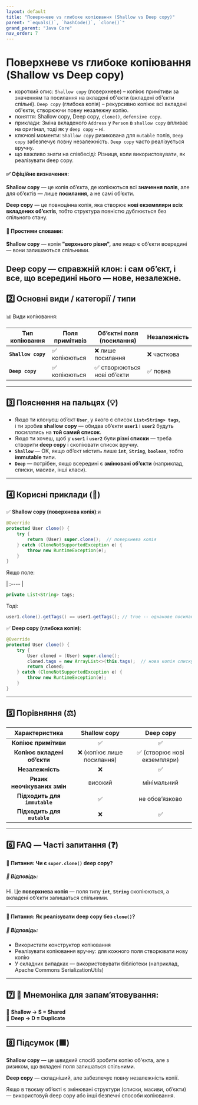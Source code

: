 ```yaml
---
layout: default
title: "Поверхневе vs глибоке копіювання (Shallow vs Deep copy)"
parent: "`equals()`, `hashCode()`, `clone()`"
grand_parent: "Java Core"
nav_order: 7
---
```


# Поверхневе vs глибоке копіювання (Shallow vs Deep copy)

*   короткий опис: `Shallow copy` (поверхневе) – копіює примітиви за значенням та посилання на вкладені об'єкти (вкладені об'єкти спільні). `Deep copy` (глибока копія) – рекурсивно копіює всі вкладені об'єкти, створюючи повну незалежну копію.
*   поняття: Shallow copy, Deep copy, `clone()`, `defensive copy`.
*   приклади: Зміна вкладеного `Address` у `Person` в `shallow copy` впливає на оригінал, тоді як у `deep copy` – ні.
*   ключові моменти: `Shallow copy` ризикована для `mutable` полів, `Deep copy` забезпечує повну незалежність. `Deep copy` часто реалізується вручну.
*   що важливо знати на співбесіді: Різниця, коли використовувати, як реалізувати deep copy.
#### **✅ Офіційне визначення:**

**Shallow copy** — це копія обʼєкта, де копіюються всі **значення полів**, але для обʼєктів — лише **посилання**, а не самі об’єкти.

**Deep copy** — це повноцінна копія, яка створює **нові екземпляри всіх вкладених обʼєктів**, тобто структура повністю дублюється без спільного стану.

#### **🧠 Простими словами:**

**Shallow copy** — копія **"верхнього рівня",** але якщо є об’єкти всередині — вони залишаються спільними.

**Deep copy** — **справжній клон**: і сам обʼєкт, і все, що всередині нього — нове, незалежне.
---

## **2️⃣ Основні види / категорії / типи**

📊 Види копіювання:

| Тип копіювання | Поля примітивів | Обʼєктні поля (посилання) | Незалежність |
| ----- | ----- | ----- | ----- |
| **`Shallow copy`** | ✅ копіюються | ❌ лише посилання | ❌ часткова |
| **`Deep copy`** | ✅ копіюються | ✅ створюються нові обʼєкти | ✅ повна |

---

## **3️⃣ Пояснення на пальцях (💡)**

* Якщо ти клонуєш обʼєкт **`User`**, у якого є список **`List<String> tags`**,  
  і ти зробив **shallow copy** — обидва обʼєкти **`user1`** і **`user2`** будуть посилатись на **той самий список**.
* Якщо ти хочеш, щоб у **`user1`** і **`user2`** були **різні списки** — треба створити **deep copy** і скопіювати список вручну.
* **`Shallow`** — ОК, якщо об’єкт містить лише **`int`**, **`String`**, **`boolean`**, тобто **immutable** типи.
* **`Deep`** — потрібен, якщо всередині є **змінювані обʼєкти** (наприклад, списки, масиви, інші класи).

---

## **4️⃣ Корисні приклади (🧪)**

✅ **Shallow copy (поверхнева копія)**:и

```java
@Override
protected User clone() {
    try {
        return (User) super.clone();  // поверхнева копія
    } catch (CloneNotSupportedException e) {
        throw new RuntimeException(e);
    }
}
```
Якщо поле:

| :---- |
```java
private List<String> tags;
```
Тоді:

```java
user1.clone().getTags() == user1.getTags(); // true -- однакове посилання
```
✅ **Deep copy (глибока копія)**:

```java
@Override
protected User clone() {
    try {
        User cloned = (User) super.clone();
        cloned.tags = new ArrayList<>(this.tags);  // нова копія списку
        return cloned;
    } catch (CloneNotSupportedException e) {
        throw new RuntimeException(e);
    }
}
```
---

## **5️⃣ Порівняння (⚖️)**

| Характеристика | Shallow copy | Deep copy |
| :---: | :---: | :---: |
| **Копіює примітиви** | ✅ | ✅ |
| **Копіює вкладені обʼєкти** | ❌ (копіює лише посилання) | ✅ (створює нові екземпляри) |
| **Незалежність** | ❌ | ✅ |
| **Ризик неочікуваних змін** | високий | мінімальний |
| **Підходить для `immutable`** | ✅ | не обов’язково |
| **Підходить для `mutable`** | ❌ | ✅ |

---

## **6️⃣ FAQ — Часті запитання (❓)**

#### **🔹 Питання: Чи є `super.clone()` deep copy?**

##### **💬 Відповідь:**

Ні. Це **поверхнева копія** — поля типу **`int`**, **`String`** скопіюються, а вкладені обʼєкти залишаться спільними.

---

#### **🔹 Питання: Як реалізувати deep copy без `clone()`?**

##### **💬 Відповідь:**

* Використати конструктор копіювання
* Реалізувати копіювання вручну: для кожного поля створювати нову копію
* У складних випадках — використовувати бібліотеки (наприклад, Apache Commons SerializationUtils)

---

## **7️⃣ 🧠 Мнемоніка для запам’ятовування:**

🧠 **Shallow → S \= Shared**  
🧠 **Deep → D \= Duplicate**

---

## **8️⃣ Підсумок (🟩)**

**Shallow copy** — це швидкий спосіб зробити копію об'єкта, але з ризиком, що вкладені поля залишаться спільними.

**Deep copy** — складніший, але забезпечує повну незалежність копії.

Якщо в твоєму об’єкті є змінювані структури (списки, масиви, обʼєкти) — використовуй deep copy або інші безпечні способи копіювання.